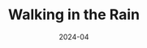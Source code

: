 ---
title: Walking in the Rain
date: 2024-04
description: Designed by Chen Xiao. This is a refold.
---